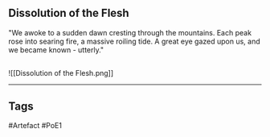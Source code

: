 ## Dissolution of the Flesh
"We awoke to a sudden dawn cresting through the mountains.
Each peak rose into searing fire, a massive roiling tide.
A great eye gazed upon us, and we became known - utterly."
##
![[Dissolution of the Flesh.png]]

---
## Tags
#Artefact
#PoE1